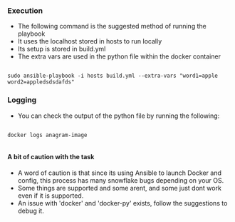 ### Execution
* The following command is the suggested method of running the playbook
* It uses the localhost stored in hosts to run locally
* Its setup is stored in build.yml
* The extra vars are used in the python file within the docker container

```

sudo ansible-playbook -i hosts build.yml --extra-vars "word1=apple word2=appledsdsdafds"

```

### Logging
* You can check the output of the python file by running the following:
```

docker logs anagram-image


```


#### A bit of caution with the task

* A word of caution is that since its using Ansible to launch Docker and config, this process has many snowflake bugs depending on your OS. 
* Some things are supported and some arent, and some just dont work even if it is supported.
* An issue with 'docker' and 'docker-py' exists, follow the suggestions to debug it.

